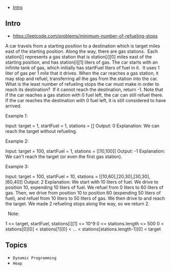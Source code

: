 - [Intro](#intro)

## Intro

- https://leetcode.com/problems/minimum-number-of-refueling-stops

A car travels from a starting position to a destination which is target miles east of the starting position.
Along the way, there are gas stations.  Each station[i] represents a gas station that is station[i][0] miles east of the starting position, and has station[i][1] liters of gas.
The car starts with an infinite tank of gas, which initially has startFuel liters of fuel in it.  It uses 1 liter of gas per 1 mile that it drives.
When the car reaches a gas station, it may stop and refuel, transferring all the gas from the station into the car.
What is the least number of refueling stops the car must make in order to reach its destination?  If it cannot reach the destination, return -1.
Note that if the car reaches a gas station with 0 fuel left, the car can still refuel there.  If the car reaches the destination with 0 fuel left, it is still considered to have arrived.
 

Example 1:

Input: target = 1, startFuel = 1, stations = []
Output: 0
Explanation: We can reach the target without refueling.


Example 2:

Input: target = 100, startFuel = 1, stations = [[10,100]]
Output: -1
Explanation: We can't reach the target (or even the first gas station).


Example 3:

Input: target = 100, startFuel = 10, stations = [[10,60],[20,30],[30,30],[60,40]]
Output: 2
Explanation: 
We start with 10 liters of fuel.
We drive to position 10, expending 10 liters of fuel.  We refuel from 0 liters to 60 liters of gas.
Then, we drive from position 10 to position 60 (expending 50 liters of fuel),
and refuel from 10 liters to 50 liters of gas.  We then drive to and reach the target.
We made 2 refueling stops along the way, so we return 2.

 
Note:

1 <= target, startFuel, stations[i][1] <= 10^9
0 <= stations.length <= 500
0 < stations[0][0] < stations[1][0] < ... < stations[stations.length-1][0] < target






## Topics

- `Dynamic Programming`
- `Heap`


